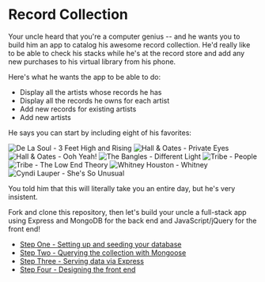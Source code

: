# Record Collection

Your uncle heard that you're a computer genius -- and he wants you to build him an app to catalog his awesome record collection. He'd really like to be able to check his stacks while he's at the record store and add any new purchases to his virtual library from his phone.

Here's what he wants the app to be able to do:

* Display all the artists whose records he has
* Display all the records he owns for each artist
* Add new records for existing artists
* Add new artists

He says you can start by including eight of his favorites:

![De La Soul - 3 Feet High and Rising](https://upload.wikimedia.org/wikipedia/en/thumb/5/5a/DeLaSoul3FeetHighandRisingalbumcover.jpg/220px-DeLaSoul3FeetHighandRisingalbumcover.jpg)
![Hall & Oates - Private Eyes](https://upload.wikimedia.org/wikipedia/en/thumb/2/26/Hall_Oates_Private_Eyes.jpg/220px-Hall_Oates_Private_Eyes.jpg)
![Hall & Oates - Ooh Yeah!](https://upload.wikimedia.org/wikipedia/en/thumb/9/9f/Hall_Oates_Ooh_Yeah.jpg/220px-Hall_Oates_Ooh_Yeah.jpg)
![The Bangles - Different Light](https://upload.wikimedia.org/wikipedia/en/thumb/e/e8/The_Bangles_-_Different_Light.jpg/220px-The_Bangles_-_Different_Light.jpg)
![Tribe - People](https://upload.wikimedia.org/wikipedia/en/thumb/f/f3/ATCQPeople%27sInstinctTravels.jpg/220px-ATCQPeople%27sInstinctTravels.jpg)
![Tribe - The Low End Theory](https://upload.wikimedia.org/wikipedia/en/thumb/4/42/ATribeCalledQuestTheLowEndtheory.jpg/220px-ATribeCalledQuestTheLowEndtheory.jpg)
![Whitney Houston - Whitney](https://upload.wikimedia.org/wikipedia/en/thumb/a/a9/Whitney_Houston_-_Whitney_%28album%29.jpg/220px-Whitney_Houston_-_Whitney_%28album%29.jpg)
![Cyndi Lauper - She's So Unusual](https://upload.wikimedia.org/wikipedia/en/thumb/0/09/ShesSoUnusual1984.PNG/220px-ShesSoUnusual1984.PNG)

You told him that this will literally take you an entire day, but he's very insistent.

Fork and clone this repository, then let's build your uncle a full-stack app using Express and MongoDB for the back end and JavaScript/jQuery for the front end!

* [Step One - Setting up and seeding your database](StepOne.md)
* [Step Two - Querying the collection with Mongoose](StepTwo.md)
* [Step Three - Serving data via Express](StepThree.md)
* [Step Four - Designing the front end](StepFour.md)
